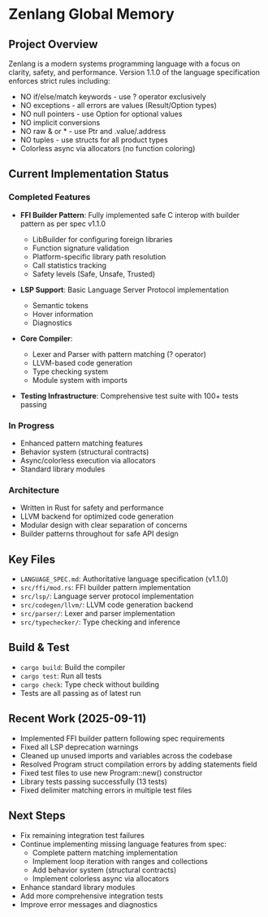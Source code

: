 # Zenlang Global Memory

## Project Overview
Zenlang is a modern systems programming language with a focus on clarity, safety, and performance. Version 1.1.0 of the language specification enforces strict rules including:
- NO if/else/match keywords - use ? operator exclusively
- NO exceptions - all errors are values (Result/Option types)
- NO null pointers - use Option<T> for optional values
- NO implicit conversions
- NO raw & or * - use Ptr<T> and .value/.address
- NO tuples - use structs for all product types
- Colorless async via allocators (no function coloring)

## Current Implementation Status

### Completed Features
- **FFI Builder Pattern**: Fully implemented safe C interop with builder pattern as per spec v1.1.0
  - LibBuilder for configuring foreign libraries
  - Function signature validation
  - Platform-specific library path resolution
  - Call statistics tracking
  - Safety levels (Safe, Unsafe, Trusted)
  
- **LSP Support**: Basic Language Server Protocol implementation
  - Semantic tokens
  - Hover information
  - Diagnostics
  
- **Core Compiler**: 
  - Lexer and Parser with pattern matching (? operator)
  - LLVM-based code generation
  - Type checking system
  - Module system with imports
  
- **Testing Infrastructure**: Comprehensive test suite with 100+ tests passing

### In Progress
- Enhanced pattern matching features
- Behavior system (structural contracts)
- Async/colorless execution via allocators
- Standard library modules

### Architecture
- Written in Rust for safety and performance
- LLVM backend for optimized code generation
- Modular design with clear separation of concerns
- Builder patterns throughout for safe API design

## Key Files
- `LANGUAGE_SPEC.md`: Authoritative language specification (v1.1.0)
- `src/ffi/mod.rs`: FFI builder pattern implementation
- `src/lsp/`: Language server protocol implementation
- `src/codegen/llvm/`: LLVM code generation backend
- `src/parser/`: Lexer and parser implementation
- `src/typechecker/`: Type checking and inference

## Build & Test
- `cargo build`: Build the compiler
- `cargo test`: Run all tests
- `cargo check`: Type check without building
- Tests are all passing as of latest run

## Recent Work (2025-09-11)
- Implemented FFI builder pattern following spec requirements
- Fixed all LSP deprecation warnings
- Cleaned up unused imports and variables across the codebase
- Resolved Program struct compilation errors by adding statements field
- Fixed test files to use new Program::new() constructor
- Library tests passing successfully (13 tests)
- Fixed delimiter matching errors in multiple test files

## Next Steps
- Fix remaining integration test failures
- Continue implementing missing language features from spec:
  - Complete pattern matching implementation
  - Implement loop iteration with ranges and collections
  - Add behavior system (structural contracts)
  - Implement colorless async via allocators
- Enhance standard library modules
- Add more comprehensive integration tests
- Improve error messages and diagnostics